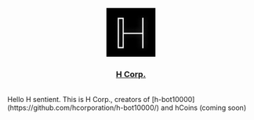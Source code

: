 <div align="center">
  <img src="https://raw.githubusercontent.com/hcorporation/.github/main/assets/h.png" width="100px" />
</div>
<div align="center">
  <h3>
    <a href="https://www.reddit.com/h_corp">H Corp.</a>
  </h3>
</div>
<br/>
Hello H sentient. This is H Corp., creators of [h-bot10000](https://github.com/hcorporation/h-bot10000/) and hCoins (coming soon)

